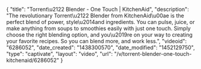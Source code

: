 {
    "title": "Torrent\u2122 Blender - One Touch | KitchenAid",
    "description": "The revolutionary Torrent\u2122 Blender from KitchenAid\u00ae is the perfect blend of power, style\u2014and ingredients. You can pulse, juice, or make anything from soups to smoothies easily with just one touch. Simply choose the right blending option, and you\u2019re on your way to creating your favorite recipes. So you can blend more, and work less.",
    "videoid": "6286052",
    "date_created": "1438300570",
    "date_modified": "1452129750",
    "type": "captivate",
    "layout": "video",
    "url": "\/v\/torrent-blender-one-touch-kitchenaid\/6286052"
}